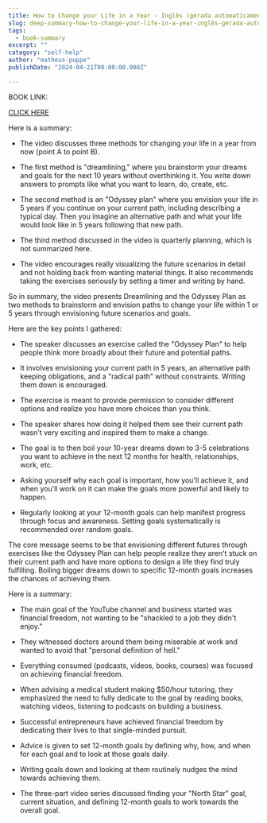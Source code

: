 ```yaml
---
title: How to Change your Life in a Year - Inglês (gerada automaticamente)
slug: deep-summary-how-to-change-your-life-in-a-year-inglês-gerada-automaticamente-
tags: 
  - book-summary
excerpt: ""
category: "self-help"
author: "matheus-puppe"
publishDate: "2024-04-21T00:00:00.000Z"

---
```


BOOK LINK:

[CLICK HERE](https://www.amazon.com/gp/search?ie=UTF8&tag=matheuspupp0a-20&linkCode=ur2&linkId=4410b525877ab397377c2b5e60711c1a&camp=1789&creative=9325&index=books&keywords=how-to-change-your-life-in-a-year-inglês-gerada-automaticamente-)



 Here is a summary:

- The video discusses three methods for changing your life in a year from now (point A to point B).

- The first method is "dreamlining," where you brainstorm your dreams and goals for the next 10 years without overthinking it. You write down answers to prompts like what you want to learn, do, create, etc. 

- The second method is an "Odyssey plan" where you envision your life in 5 years if you continue on your current path, including describing a typical day. Then you imagine an alternative path and what your life would look like in 5 years following that new path.

- The third method discussed in the video is quarterly planning, which is not summarized here.

- The video encourages really visualizing the future scenarios in detail and not holding back from wanting material things. It also recommends taking the exercises seriously by setting a timer and writing by hand.

So in summary, the video presents Dreamlining and the Odyssey Plan as two methods to brainstorm and envision paths to change your life within 1 or 5 years through envisioning future scenarios and goals.

 Here are the key points I gathered:
- The speaker discusses an exercise called the "Odyssey Plan" to help people think more broadly about their future and potential paths.

- It involves envisioning your current path in 5 years, an alternative path keeping obligations, and a "radical path" without constraints. Writing them down is encouraged. 

- The exercise is meant to provide permission to consider different options and realize you have more choices than you think.

- The speaker shares how doing it helped them see their current path wasn't very exciting and inspired them to make a change.

- The goal is to then boil your 10-year dreams down to 3-5 celebrations you want to achieve in the next 12 months for health, relationships, work, etc. 

- Asking yourself why each goal is important, how you'll achieve it, and when you'll work on it can make the goals more powerful and likely to happen. 

- Regularly looking at your 12-month goals can help manifest progress through focus and awareness. Setting goals systematically is recommended over random goals.

The core message seems to be that envisioning different futures through exercises like the Odyssey Plan can help people realize they aren't stuck on their current path and have more options to design a life they find truly fulfilling. Boiling bigger dreams down to specific 12-month goals increases the chances of achieving them.

 Here is a summary:

- The main goal of the YouTube channel and business started was financial freedom, not wanting to be "shackled to a job they didn't enjoy." 

- They witnessed doctors around them being miserable at work and wanted to avoid that "personal definition of hell."

- Everything consumed (podcasts, videos, books, courses) was focused on achieving financial freedom. 

- When advising a medical student making $50/hour tutoring, they emphasized the need to fully dedicate to the goal by reading books, watching videos, listening to podcasts on building a business.

- Successful entrepreneurs have achieved financial freedom by dedicating their lives to that single-minded pursuit. 

- Advice is given to set 12-month goals by defining why, how, and when for each goal and to look at those goals daily. 

- Writing goals down and looking at them routinely nudges the mind towards achieving them. 

- The three-part video series discussed finding your "North Star" goal, current situation, and defining 12-month goals to work towards the overall goal.